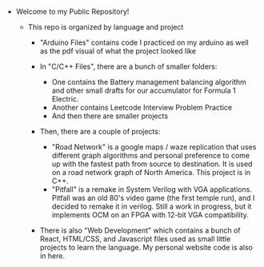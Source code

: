 * Welcome to my Public Repository! 

  - This repo is organized by language and project
    - "Arduino Files" contains code I practiced on my arduino as well as the pdf visual of what the project looked like 

    - In "C/C++ Files", there are a bunch of smaller folders: 
      - One contains the Battery management balancing algorithm and other small drafts for our accumulator for Formula 1 Electric. 
      - Another contains Leetcode Interview Problem Practice
      - And then there are smaller projects
    
    - Then, there are a couple of projects: 
      - "Road Network" is a google maps / waze replication that uses different graph algorithms and personal preference to come up with the fastest path from source to destination. It is used on a road network graph of North America. This project is in C++. 
      - "Pitfall" is a remake in System Verilog with VGA applications. Pitfall was an old 80's video game (the first temple run), and I decided to remake it in verilog. Still a work in progress, but it implements OCM on an FPGA with 12-bit VGA compatibility. 

    - There is also "Web Development" which contains a bunch of React, HTML/CSS, and Javascript files used as small little projects to learn the language. My personal website code is also in here.
